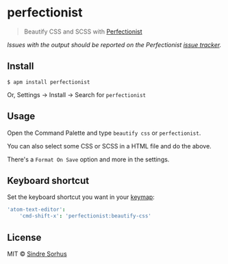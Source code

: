 # perfectionist

> Beautify CSS and SCSS with [Perfectionist](https://github.com/ben-eb/perfectionist)

*Issues with the output should be reported on the Perfectionist [issue tracker](https://github.com/ben-eb/perfectionist/issues).*


## Install

```
$ apm install perfectionist
```

Or, Settings → Install → Search for `perfectionist`


## Usage

Open the Command Palette and type `beautify css` or `perfectionist`.

You can also select some CSS or SCSS in a HTML file and do the above.

There's a `Format On Save` option and more in the settings.


## Keyboard shortcut

Set the keyboard shortcut you want in your [keymap](http://flight-manual.atom.io/using-atom/sections/basic-customization/#customizing-keybindings):

```cson
'atom-text-editor':
	'cmd-shift-x': 'perfectionist:beautify-css'
```


## License

MIT © [Sindre Sorhus](https://sindresorhus.com)
